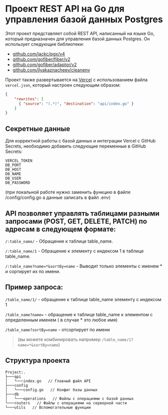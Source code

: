 # Проект REST API на Go для управления базой данных Postgres

Этот проект представляет собой REST API, написанный на языке Go, который предназначен для управления базой данных Postgres. Он использует следующие библиотеки:

- [github.com/jackc/pgx/v4](https://github.com/jackc/pgx/v4)
- [github.com/gofiber/fiber/v2](https://github.com/gofiber/fiber/v2)
- [github.com/gofiber/adaptor/v2](https://github.com/gofiber/adaptor/v2)
- [github.com/ilyakaznacheev/cleanenv](https://github.com/ilyakaznacheev/cleanenv)

Проект также развертывается на [Vercel](https://vercel.com/) с использованием файла `vercel.json`, который настроен следующим образом:

```json
{
    "rewrites": [
      { "source": "(.*)", "destination": "api/index.go" }
    ]
}
```

## Секретные данные
Для корректной работы с базой данных и интеграции Vercel с GitHub Secrets, необходимо добавить следующие переменные в GitHub Secrets:
```plaintext
VERCEL_TOKEN
DB_PORT
DB_HOST
DB_NAME
DB_USER
DB_PASSWORD
```
(при локальной работе нужно заменить функцию в файле /config/config.go а данные записать в файл .env)

## API позволяет управлять таблицами разными запросами (POST, GET, DELETE, PATCH) по адресам в следующем формате:

`/:table_name/` - Обращение к таблице table_name.

`/:table_name/1` - Обращение к элементу с индексом 1 в таблице table_name.

`/:table_name?name=*&sortBy=name` - Выводит только элементы с именем * и сортирует их по имени.


## Пример запроса:
`/table_name/1/`  - обращение к таблице table_name элементу с индексом 1

`/table_name?name=`  - обращение к таблице table_name к элементом с определенным именем ( в случае * это любое имя)

`/table_name?sortBy=name`  - отсортирует по имени
>(вы можете комбинировать например `/table_name/1?name=*&sortBy=name`)


## Структура проекта
```plaintext
Project:.
├───api
│   └───index.go   // Главный файл API
├───config
│   └───config.go   // Конфиг базы данных
├───db
│   └───operations   // Файлы с операциями с базой данных
└───routers   // Файлы с операциями на серверной части
└───utils   // Вспомогательные функции
```


